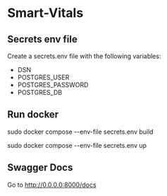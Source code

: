 # Smart-Vitals
## Secrets env file

Create a secrets.env file with the following variables:

- DSN
- POSTGRES_USER
- POSTGRES_PASSWORD
- POSTGRES_DB

## Run docker

sudo docker compose --env-file secrets.env build

sudo docker compose --env-file secrets.env up

## Swagger Docs

Go to http://0.0.0.0:8000/docs